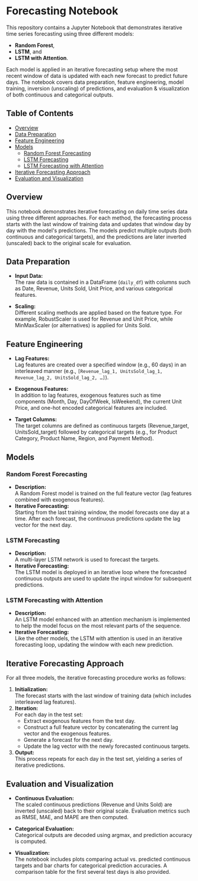 # Forecasting Notebook

This repository contains a Jupyter Notebook that demonstrates iterative time series forecasting using three different models:  
- **Random Forest**,  
- **LSTM**, and  
- **LSTM with Attention**.

Each model is applied in an iterative forecasting setup where the most recent window of data is updated with each new forecast to predict future days. The notebook covers data preparation, feature engineering, model training, inversion (unscaling) of predictions, and evaluation & visualization of both continuous and categorical outputs.

## Table of Contents

- [Overview](#overview)
- [Data Preparation](#data-preparation)
- [Feature Engineering](#feature-engineering)
- [Models](#models)
  - [Random Forest Forecasting](#random-forest-forecasting)
  - [LSTM Forecasting](#lstm-forecasting)
  - [LSTM Forecasting with Attention](#lstm-forecasting-with-attention)
- [Iterative Forecasting Approach](#iterative-forecasting-approach)
- [Evaluation and Visualization](#evaluation-and-visualization)


## Overview

This notebook demonstrates iterative forecasting on daily time series data using three different approaches. For each method, the forecasting process starts with the last window of training data and updates that window day by day with the model's predictions. The models predict multiple outputs (both continuous and categorical targets), and the predictions are later inverted (unscaled) back to the original scale for evaluation.

## Data Preparation

- **Input Data:**  
  The raw data is contained in a DataFrame (`daily_df`) with columns such as Date, Revenue, Units Sold, Unit Price, and various categorical features.
  
- **Scaling:**  
  Different scaling methods are applied based on the feature type. For example, RobustScaler is used for Revenue and Unit Price, while MinMaxScaler (or alternatives) is applied for Units Sold.

## Feature Engineering

- **Lag Features:**  
  Lag features are created over a specified window (e.g., 60 days) in an interleaved manner (e.g., `[Revenue_lag_1, UnitsSold_lag_1, Revenue_lag_2, UnitsSold_lag_2, …]`).
  
- **Exogenous Features:**  
  In addition to lag features, exogenous features such as time components (Month, Day, DayOfWeek, IsWeekend), the current Unit Price, and one-hot encoded categorical features are included.
  
- **Target Columns:**  
  The target columns are defined as continuous targets (Revenue_target, UnitsSold_target) followed by categorical targets (e.g., for Product Category, Product Name, Region, and Payment Method).

## Models

### Random Forest Forecasting

- **Description:**  
  A Random Forest model is trained on the full feature vector (lag features combined with exogenous features).  
- **Iterative Forecasting:**  
  Starting from the last training window, the model forecasts one day at a time. After each forecast, the continuous predictions update the lag vector for the next day.

### LSTM Forecasting

- **Description:**  
  A multi-layer LSTM network is used to forecast the targets.  
- **Iterative Forecasting:**  
  The LSTM model is deployed in an iterative loop where the forecasted continuous outputs are used to update the input window for subsequent predictions.

### LSTM Forecasting with Attention

- **Description:**  
  An LSTM model enhanced with an attention mechanism is implemented to help the model focus on the most relevant parts of the sequence.  
- **Iterative Forecasting:**  
  Like the other models, the LSTM with attention is used in an iterative forecasting loop, updating the window with each new prediction.

## Iterative Forecasting Approach

For all three models, the iterative forecasting procedure works as follows:
1. **Initialization:**  
   The forecast starts with the last window of training data (which includes interleaved lag features).
2. **Iteration:**  
   For each day in the test set:
   - Extract exogenous features from the test day.
   - Construct a full feature vector by concatenating the current lag vector and the exogenous features.
   - Generate a forecast for the next day.
   - Update the lag vector with the newly forecasted continuous targets.
3. **Output:**  
   This process repeats for each day in the test set, yielding a series of iterative predictions.

## Evaluation and Visualization

- **Continuous Evaluation:**  
  The scaled continuous predictions (Revenue and Units Sold) are inverted (unscaled) back to their original scale. Evaluation metrics such as RMSE, MAE, and MAPE are then computed.
  
- **Categorical Evaluation:**  
  Categorical outputs are decoded using argmax, and prediction accuracy is computed.
  
- **Visualization:**  
  The notebook includes plots comparing actual vs. predicted continuous targets and bar charts for categorical prediction accuracies. A comparison table for the first several test days is also provided.

